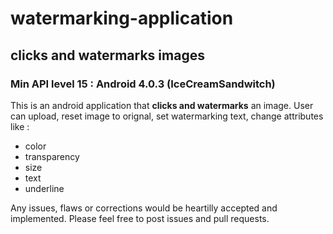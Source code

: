 # watermarking-application

## clicks and watermarks images

### Min API level 15 : Android 4.0.3 (IceCreamSandwitch)

This is an android application that **clicks and watermarks** an image.
User can upload, reset image to orignal, set watermarking text, change attributes like :
* color
* transparency
* size
* text
* underline

Any issues, flaws or corrections would be heartilly accepted and implemented.
Please feel free to post issues and pull requests.
